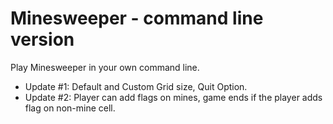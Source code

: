 # Minesweeper - command line version
Play Minesweeper in your own command line.
* Update #1: Default and Custom Grid size, Quit Option.
* Update #2: Player can add flags on mines, game ends if the player adds flag on non-mine cell.
